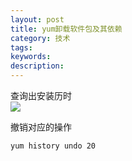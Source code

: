 ```yaml
---
layout: post
title: yum卸载软件包及其依赖
category: 技术
tags: 
keywords: 
description: 
---
```


查询出安装历时  
![](http://i.imgur.com/49ZJ729.png)  

撤销对应的操作  

    yum history undo 20